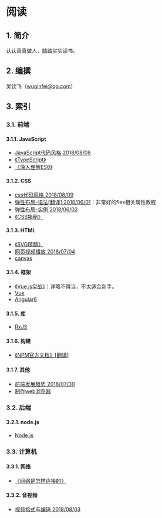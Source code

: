  # 阅读

## 1. 简介

认认真真做人，踏踏实实读书。

## 2. 编撰

吴钦飞（wuqinfei@qq.com）

## 3. 索引

### 3.1. 前端

#### 3.1.1. JavaScript

* [JavaScript代码风格 2018/08/08](./blog/2018/08/08.JavaScript代码风格.md)
* [《TypeScript》](./FrontEnd/JavaScript/TypeScript)
* [《深入理解ES6》](./FrontEnd/JavaScript/深入理解ES6)

#### 3.1.2. CSS

* [css代码风格 2018/08/09](./blog/2018/08/09.css代码风格.md)
* [弹性布局-语法[翻译] 2018/06/01](./blog/2018/06/01.弹性布局-语法.md)：非常好的flex相关属性教程
* [弹性布局-实例 2018/06/02](./blog/2018/06/02.弹性布局-实例.md)
* [《CSS揭秘》](./FrontEnd/CSS/CSS揭秘)


#### 3.1.3. HTML

* [《SVG精髓》](./FrontEnd/HTML/SVG精髓)
* [网页视频播放 2018/07/04](./blog/2018/07/04.视频播放（包括IE8）.md)
* [canvas](./FrontEnd/HTML/canvas)

#### 3.1.4. 框架

* [《Vue.js实战》](./FrontEnd/框架/Vue.js实战)：详略不得当，不太适合新手。
* [Vue](./FrontEnd/框架/Vue)
* [Angular6](./FrontEnd/框架/Angular6)

#### 3.1.5. 库

* [RxJS](./FrontEnd/库/RxJS/readme.md)

#### 3.1.6. 构建

* [《NPM官方文档》[翻译]](./FrontEnd/构建/NPM官方文档)

#### 3.1.7. 其他

* [前端发展趋势 2018/07/30](./blog/2018/07/30.前端发展趋势.md)
* [制作web浏览器](./FrontEnd/其他/制作web浏览器)

### 3.2. 后端

#### 3.2.1. node.js

* [Node.js](./BackEnd/node/readme.md)

### 3.3. 计算机

#### 3.3.1. 网络

* [《网络是怎样连接的》](./网络/网络是怎样连接的)

#### 3.3.2. 音视频

* [视频格式与编码 2018/08/03](./blog/2018/08/03.视频格式与编码.md)
